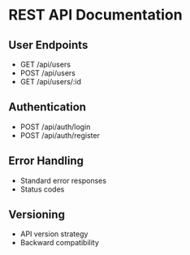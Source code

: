 # REST API Documentation

## User Endpoints
- GET /api/users
- POST /api/users
- GET /api/users/:id

## Authentication
- POST /api/auth/login
- POST /api/auth/register

## Error Handling
- Standard error responses
- Status codes

## Versioning
- API version strategy
- Backward compatibility

